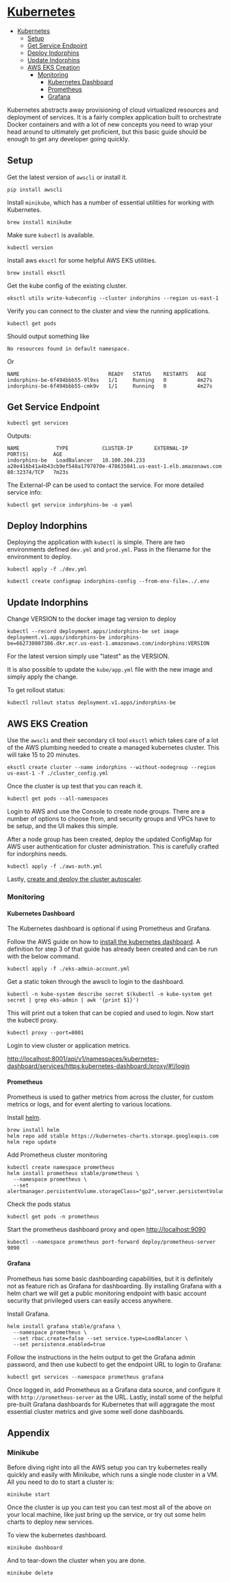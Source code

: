 # [Kubernetes](https://kubernetes.io/docs/home/)

- [Kubernetes](#kubernetes)
  * [Setup](#setup)
  * [Get Service Endpoint](#get-service-endpoint)
  * [Deploy Indorphins](#deploy-indorphins)
  * [Update Indorphins](#update-indorphins)
  * [AWS EKS Creation](#aws-eks-creation)
    + [Monitoring](#monitoring)
      - [Kubernetes Dashboard](#kubernetes-dashboard)
      - [Prometheus](#prometheus)
      - [Grafana](#grafana)

Kubernetes abstracts away provisioning of cloud virtualized resources and deployment of services. It is a fairly complex application built to orchestrate Docker containers and with a lot of new concepts you need to wrap your head around to ultimately get proficient, but this basic guide should be enough to get any developer going quickly. 

## Setup

Get the latest version of `awscli` or install it.

```
pip install awscli
```

Install `minikube`, which has a number of essential utilities for working with Kubernetes.

```
brew install minikube
```

Make sure `kubectl` is available.

```
kubectl version
```

Install aws `eksctl` for some helpful AWS EKS utilities.

```
brew install eksctl
```

Get the kube config of the existing cluster.

```
eksctl utils write-kubeconfig --cluster indorphins --region us-east-1
```

Verify you can connect to the cluster and view the running applications.

```
kubectl get pods
```

Should output something like

```
No resources found in default namespace.
```

Or

```
NAME                             READY   STATUS    RESTARTS   AGE
indorphins-be-6f494bbb55-9l9xs   1/1     Running   0          4m27s
indorphins-be-6f494bbb55-cmk9v   1/1     Running   0          4m27s
```

## Get Service Endpoint

```
kubectl get services
```

Outputs:

```
NAME            TYPE           CLUSTER-IP       EXTERNAL-IP                                                              PORT(S)        AGE
indorphins-be   LoadBalancer   10.100.204.233   a20e416b41a4b43cb9ef548a1797870e-478635041.us-east-1.elb.amazonaws.com   80:32374/TCP   7m23s
```

The External-IP can be used to contact the service. For more detailed service info:

```
kubectl get service indorphins-be -o yaml
```

## Deploy Indorphins

Deploying the application with `kubectl` is simple. There are two environments defined `dev.yml` and `prod.yml`. Pass in the filename for the environment to deploy.

```
kubectl apply -f ./dev.yml
```

```
kubectl create configmap indorphins-config --from-env-file=../.env
```

## Update Indorphins

Change VERSION to the docker image tag version to deploy

```
kubectl --record deployment.apps/indorphins-be set image deployment.v1.apps/indorphins-be indorphins-be=662730807386.dkr.ecr.us-east-1.amazonaws.com/indorphins:VERSION
```

For the latest version simply use "latest" as the VERSION.

It is also possible to update the `kube/app.yml` file with the new image and simply apply the change. 

To get rollout status:

```
kubectl rollout status deployment.v1.apps/indorphins-be
```

## AWS EKS Creation

Use the `awscli` and their secondary cli tool `eksctl` which takes care of a lot of the AWS plumbing needed to create a managed kubernetes cluster. This will take 15 to 20 minutes.

```
eksctl create cluster --name indorphins --without-nodegroup --region us-east-1 -f ./cluster_config.yml
```

Once the cluster is up test that you can reach it.

```
kubectl get pods --all-namespaces
```

Login to AWS and use the Console to create node groups. There are a number of options to choose from, and security groups and VPCs have to be setup, and the UI makes this simple.

After a node group has been created, deploy the updated ConfigMap for AWS user authentication for cluster administration. This is carefully crafted for indorphins needs.

```
kubectl apply -f ./aws-auth.yml
```

Lastly, [create and deploy the cluster autoscaler](https://docs.aws.amazon.com/eks/latest/userguide/cluster-autoscaler.html).


### Monitoring

#### Kubernetes Dashboard

The Kubernetes dashboard is optional if using Prometheus and Grafana.

Follow the AWS guide on how to [install the kubernetes dashboard](https://docs.aws.amazon.com/eks/latest/userguide/dashboard-tutorial.html). A definition for step 3 of that guide has already been created and can be run with the below command.

```
kubectl apply -f ./eks-admin-account.yml
```

Get a static token through the awscli to login to the dashboard.

```
kubectl -n kube-system describe secret $(kubectl -n kube-system get secret | grep eks-admin | awk '{print $1}')
```

This will print out a token that can be copied and used to login. Now start the kubectl proxy.

```
kubectl proxy --port=8001
```

Login to view cluster or application metrics.

[http://localhost:8001/api/v1/namespaces/kubernetes-dashboard/services/https:kubernetes-dashboard:/proxy/#!/login](http://localhost:8001/api/v1/namespaces/kubernetes-dashboard/services/https:kubernetes-dashboard:/proxy/#!/login)

#### Prometheus

Prometheus is used to gather metrics from across the cluster, for custom metrics or logs, and for event alerting to various locations.

Install [helm](https://helm.sh/).

```
brew install helm
helm repo add stable https://kubernetes-charts.storage.googleapis.com
helm repo update
```

Add Prometheus cluster monitoring

```
kubectl create namespace prometheus
helm install prometheus stable/prometheus \
  --namespace prometheus \
  --set alertmanager.persistentVolume.storageClass="gp2",server.persistentVolume.storageClass="gp2"
```

Check the pods status

```
kubectl get pods -n prometheus
```

Start the prometheus dashboard proxy and open [http://localhost:9090](http://localhost:9090)

```
kubectl --namespace prometheus port-forward deploy/prometheus-server 9090
```

#### Grafana

Prometheus has some basic dashboarding capabilities, but it is definitely not as feature rich as Grafana for dashboarding. By installing Grafana with a helm chart we will get a public monitoring endpoint with basic account security that privileged users can easily access anywhere.

Install Grafana.

```
helm install grafana stable/grafana \
  --namespace prometheus \
  --set rbac.create=false --set service.type=LoadBalancer \
  --set persistence.enabled=true
```

Follow the instructions in the helm output to get the Grafana admin password, and then use kubectl to get the endpoint URL to login to Grafana:

```
kubectl get services --namespace prometheus grafana
```

Once logged in, add Prometheus as a Grafana data source, and configure it with `http://prometheus-server` as the URL. Lastly, install some of the helpful pre-built Grafana dashboards for Kubernetes that will aggragate the most essential cluster metrics and give some well done dashboards.

## Appendix

### Minikube

Before diving right into all the AWS setup you can try kubernetes really quickly and easily with Minikube, which runs a single node cluster in a VM. All you need to do to start a cluster is:

```
minikube start
```

Once the cluster is up you can test you can test most all of the above on your local machine, like just bring up the service, or try out some helm charts to deploy new services.

To view the kubernetes dashboard.

```
minikube dashboard
```

And to tear-down the cluster when you are done.

```
minikube delete
```